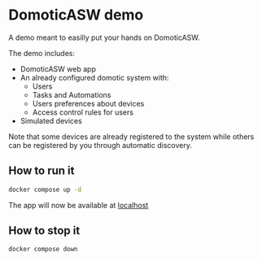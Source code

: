 # DomoticASW demo

A demo meant to easilly put your hands on DomoticASW.

The demo includes:

- DomoticASW web app
- An already configured domotic system with:
  - Users
  - Tasks and Automations
  - Users preferences about devices
  - Access control rules for users
- Simulated devices

Note that some devices are already registered to the system while others can be registered by you through automatic discovery.

## How to run it

```sh
docker compose up -d
```

The app will now be available at [localhost](http://localhost)

## How to stop it

```sh
docker compose down
```

